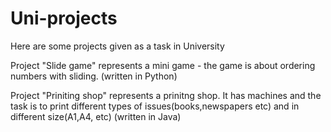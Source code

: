 # Uni-projects
Here are some projects given as a task in University

Project "Slide game" represents a mini game - the game is about ordering numbers with sliding. (written in Python)

Project "Priniting shop" represents a prinitng shop. It has machines and the task is to print different types of issues(books,newspapers etc) and in different size(A1,A4, etc) (written in Java)
